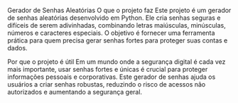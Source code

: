 Gerador de Senhas Aleatórias
O que o projeto faz
Este projeto é um gerador de senhas aleatórias desenvolvido em Python. Ele cria senhas seguras e difíceis de serem adivinhadas, combinando letras maiúsculas, minúsculas, números e caracteres especiais. O objetivo é fornecer uma ferramenta prática para quem precisa gerar senhas fortes para proteger suas contas e dados.

Por que o projeto é útil
Em um mundo onde a segurança digital é cada vez mais importante, usar senhas fortes e únicas é crucial para proteger informações pessoais e corporativas. Este gerador de senhas ajuda os usuários a criar senhas robustas, reduzindo o risco de acessos não autorizados e aumentando a segurança geral.

